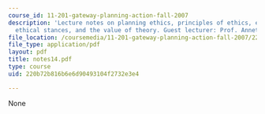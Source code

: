 ```yaml
---
course_id: 11-201-gateway-planning-action-fall-2007
description: 'Lecture notes on planning ethics, principles of ethics, examples of
  ethical stances, and the value of theory. Guest lecturer: Prof. Annette Kim.'
file_location: /coursemedia/11-201-gateway-planning-action-fall-2007/220b72b816b6e6d90493104f2732e3e4_notes14.pdf
file_type: application/pdf
layout: pdf
title: notes14.pdf
type: course
uid: 220b72b816b6e6d90493104f2732e3e4

---
```

None